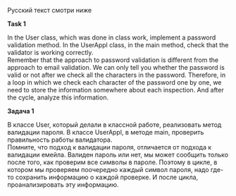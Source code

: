 Русский текст смотри ниже


**Task 1**

In the User class, which was done in class work, implement a password validation method.
In the UserAppl class, in the main method, check that the validator is working correctly.
<br>
Remember that the approach to password validation is different from the approach to email validation.
We can only tell you whether the password is valid or not after we check all the characters in the password.
Therefore, in a loop in which we check each character of the password one by one, we need to store the information somewhere
about each inspection. And after the cycle, analyze this information.

**Задача 1**

В классе User, который делали в классной работе, реализовать метод валидации пароля. 
В классе UserAppl, в методе main, проверить правильность работы валидатора.
<br>
Помните, что подход к валидации пароля, отличается от подхода к валидации емейла. 
Валиден пароль или нет, мы может сообщить только после того, как проверим все символы в пароле. 
Поэтому в цикле, в котором мы проверяем поочередно каждый символ пароля, надо где-то сохранить информацию 
о каждой проверке. И после цикла, проанализировать эту информацию.
